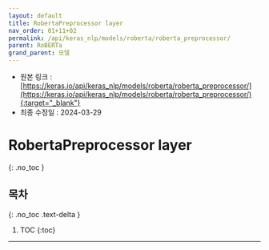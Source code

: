 ```yaml
---
layout: default
title: RobertaPreprocessor layer
nav_order: 01+11+02
permalink: /api/keras_nlp/models/roberta/roberta_preprocessor/
parent: RoBERTa
grand_parent: 모델
---
```


* 원본 링크 : [https://keras.io/api/keras_nlp/models/roberta/roberta_preprocessor/](https://keras.io/api/keras_nlp/models/roberta/roberta_preprocessor/){:target="_blank"}
* 최종 수정일 : 2024-03-29

# RobertaPreprocessor layer
{: .no_toc }

## 목차
{: .no_toc .text-delta }

1. TOC
{:toc}

---

